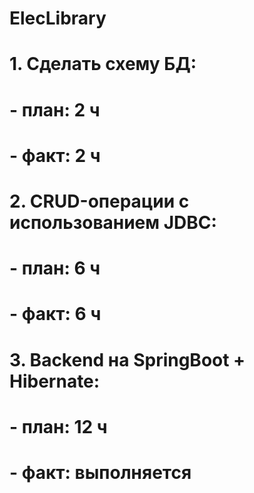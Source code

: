 # ElecLibrary

# 1. Сделать схему БД:
# - план: 2 ч
# - факт: 2 ч
# 2. CRUD-операции с использованием JDBC:
# - план: 6 ч
# - факт: 6 ч
# 3. Backend на SpringBoot + Hibernate:
# - план: 12 ч
# - факт: выполняется